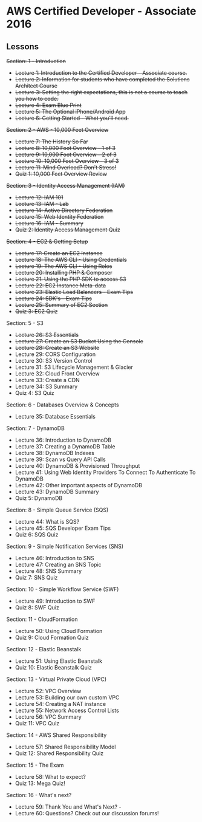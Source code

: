 # AWS Certified Developer - Associate 2016
## Lessons
~~Section: 1 - Introduction~~
- ~~Lecture 1: Introduction to the Certified Developer - Associate course.~~
- ~~Lecture 2: Information for students who have completed the Solutions Architect Course~~
- ~~Lecture 3: Setting the right expectations, this is not a course to teach you how to code.~~
- ~~Lecture 4: Exam Blue Print~~
- ~~Lecture 5: The Optional iPhone/Android App~~
- ~~Lecture 6: Getting Started - What you'll need.~~

~~Section: 2 - AWS - 10,000 Feet Overview~~
- ~~Lecture 7: The History So Far~~
- ~~Lecture 8: 10,000 Foot Overview - 1 of 3~~
- ~~Lecture 9: 10,000 Foot Overview - 2 of 3~~
- ~~Lecture 10: 10,000 Foot Overview - 3 of 3~~
- ~~Lecture 11: Mind Overload? Don't Stress!~~
- ~~Quiz 1: 10,000 Feet Overview Review~~

~~Section: 3 - Identity Access Management (IAM)~~
- ~~Lecture 12: IAM 101~~
- ~~Lecture 13: IAM - Lab~~
- ~~Lecture 14: Active Directory Federation~~
- ~~Lecture 15: Web Identity Federation~~
- ~~Lecture 16: IAM - Summary~~
- ~~Quiz 2: Identity Access Management Quiz~~

~~Section: 4 - EC2 & Getting Setup~~
- ~~Lecture 17: Create an EC2 Instance~~
- ~~Lecture 18: The AWS CLI - Using Credentials~~
- ~~Lecture 19: The AWS CLI - Using Roles~~
- ~~Lecture 20: Installing PHP & Composer~~
- ~~Lecture 21: Using the PHP SDK to access S3~~
- ~~Lecture 22: EC2 Instance Meta-data~~
- ~~Lecture 23: Elastic Load Balancers - Exam Tips~~
- ~~Lecture 24: SDK's - Exam Tips~~
- ~~Lecture 25: Summary of EC2 Section~~
- ~~Quiz 3: EC2 Quiz~~

Section: 5 - S3
- ~~Lecture 26: S3 Essentials~~
- ~~Lecture 27: Create an S3 Bucket Using the Console~~
- ~~Lecture 28: Create an S3 Website~~
- Lecture 29: CORS Configuration
- Lecture 30: S3 Version Control
- Lecture 31: S3 Lifecycle Management & Glacier
- Lecture 32: Cloud Front Overview
- Lecture 33: Create a CDN
- Lecture 34: S3 Summary
- Quiz 4: S3 Quiz

Section: 6 - Databases Overview & Concepts
- Lecture 35: Database Essentials

Section: 7 - DynamoDB
- Lecture 36: Introduction to DynamoDB
- Lecture 37: Creating a DynamoDB Table
- Lecture 38: DynamoDB Indexes
- Lecture 39: Scan vs Query API Calls
- Lecture 40: DynamoDB & Provisioned Throughput
- Lecture 41: Using Web Identity Providers To Connect To Authenticate To DynamoDB
- Lecture 42: Other important aspects of DynamoDB
- Lecture 43: DynamoDB Summary
- Quiz 5: DynamoDB

Section: 8 - Simple Queue Service (SQS)
- Lecture 44: What is SQS?
- Lecture 45: SQS Developer Exam Tips
- Quiz 6: SQS Quiz

Section: 9 - Simple Notification Services (SNS)
- Lecture 46: Introduction to SNS
- Lecture 47: Creating an SNS Topic
- Lecture 48: SNS Summary
- Quiz 7: SNS Quiz

Section: 10 - Simple Workflow Service (SWF)
- Lecture 49: Introduction to SWF
- Quiz 8: SWF Quiz

Section: 11 - CloudFormation
- Lecture 50: Using Cloud Formation
- Quiz 9: Cloud Formation Quiz

Section: 12 - Elastic Beanstalk
- Lecture 51: Using Elastic Beanstalk
- Quiz 10: Elastic Beanstalk Quiz

Section: 13 - Virtual Private Cloud (VPC)
- Lecture 52: VPC Overview
- Lecture 53: Building our own custom VPC
- Lecture 54: Creating a NAT instance
- Lecture 55: Network Access Control Lists
- Lecture 56: VPC Summary
- Quiz 11: VPC Quiz

Section: 14 - AWS Shared Responsibility
- Lecture 57: Shared Responsibility Model
- Quiz 12: Shared Responsibility Quiz

Section: 15 - The Exam
- Lecture 58: What to expect?
- Quiz 13: Mega Quiz!

Section: 16 - What's next?
- Lecture 59: Thank You and What's Next? -
- Lecture 60: Questions? Check out our discussion forums!
